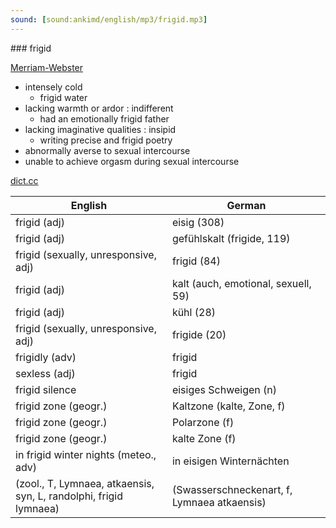 ```yaml
---
sound: [sound:ankimd/english/mp3/frigid.mp3]
---
```


\### frigid

[Merriam-Webster](https://www.merriam-webster.com/dictionary/frigid)

- intensely cold
    - frigid water
- lacking warmth or ardor : indifferent
    - had an emotionally frigid father
- lacking imaginative qualities : insipid
    - writing precise and frigid poetry
- abnormally averse to sexual intercourse
- unable to achieve orgasm during sexual intercourse

[dict.cc](https://www.dict.cc/frigid)

| English        | German       |
| -------------- | ------------ |
| frigid (adj) | eisig (308) |
| frigid (adj) | gefühlskalt (frigide, 119) |
| frigid (sexually, unresponsive, adj) | frigid (84) |
| frigid (adj) | kalt (auch, emotional, sexuell, 59) |
| frigid (adj) | kühl (28) |
| frigid (sexually, unresponsive, adj) | frigide (20) |
| frigidly (adv) | frigid |
| sexless (adj) | frigid |
| frigid silence | eisiges Schweigen (n) |
| frigid zone (geogr.) | Kaltzone (kalte, Zone, f) |
| frigid zone (geogr.) | Polarzone (f) |
| frigid zone (geogr.) | kalte Zone (f) |
| in frigid winter nights (meteo., adv) | in eisigen Winternächten |
|  (zool., T, Lymnaea, atkaensis, syn, L, randolphi, frigid lymnaea) |  (Swasserschneckenart, f, Lymnaea atkaensis) |
